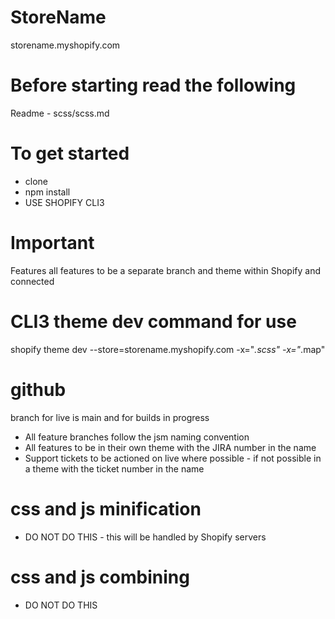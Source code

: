 # StoreName
storename.myshopify.com

# Before starting read the following
Readme - scss/scss.md

# To get started
- clone
- npm install
- USE SHOPIFY CLI3

# Important 
Features all features to be a separate branch and theme within Shopify and connected

# CLI3 theme dev command for use
shopify theme dev --store=storename.myshopify.com -x="*.scss" -x="*.map"

# github
branch for live is main and for builds in progress

- All feature branches follow the jsm naming convention
- All features to be in their own theme with the JIRA number in the name
- Support tickets to be actioned on live where possible - if not possible in a theme with the ticket number in the name

# css and js minification
- DO NOT DO THIS - this will be handled by Shopify servers

# css and js combining
- DO NOT DO THIS
